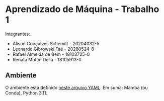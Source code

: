 # Aprendizado de Máquina - Trabalho 1

Integrantes:

- Alison Gonçalves Schemitt - 20204032-5
- Leonardo Gibrowski Faé - 20280524-8
- Rafael Almeida de Bem - 18103725-0
- Renata Mottin Delia - 18105913-0

## Ambiente

O ambiente está definido [neste arquivo YAML](./environment.yml).
Em suma: Mamba (ou Conda), Python 3.11.
